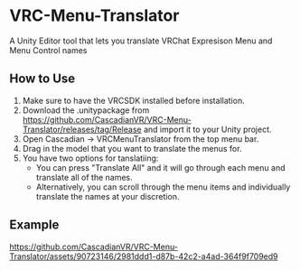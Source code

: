 # VRC-Menu-Translator
A Unity Editor tool that lets you translate VRChat Expresison Menu and Menu Control names

## How to Use
1. Make sure to have the VRCSDK installed before installation.
2. Download the .unitypackage from https://github.com/CascadianVR/VRC-Menu-Translator/releases/tag/Release and import it to your Unity project.
3. Open Cascadian -> VRCMenuTranslator from the top menu bar.
4. Drag in the model that you want to translate the menus for.
5. You have two options for tanslatiing:
    - You can press "Translate All" and it will go through each menu and translate all of the names.
    - Alternatively, you can scroll through the menu items and individually translate the names at your discretion.

## Example
https://github.com/CascadianVR/VRC-Menu-Translator/assets/90723146/2981ddd1-d87b-42c2-a4ad-364f9f709ed9

